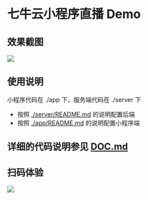 # 七牛云小程序直播 Demo

## 效果截图
![](http://7xn38i.com1.z0.glb.clouddn.com/wapp/%E5%B0%8F%E7%A8%8B%E5%BA%8F%E7%9B%B4%E6%92%ADdemo%20%E5%8A%A8%E5%9B%BE-iloveimg-resized-iloveimg-compressed.gif)

## 使用说明
小程序代码在 ./app 下，服务端代码在 ./server 下

* 按照 [./server/README.md](./server/README.md) 的说明配置后端
* 按照 [./app/README.md](./app/README.md) 的说明配置小程序端 

## 详细的代码说明参见 [DOC.md](./app/DOC.md)

## 扫码体验
![](http://7xn38i.com1.z0.glb.clouddn.com/wapp/gh_1c201fa8194f_430.jpg)
